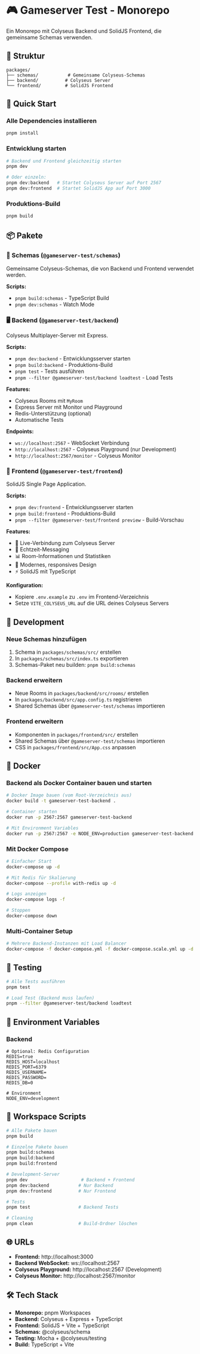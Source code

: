 # 🎮 Gameserver Test - Monorepo

Ein Monorepo mit Colyseus Backend und SolidJS Frontend, die gemeinsame Schemas verwenden.

## 📁 Struktur

```
packages/
├── schemas/           # Gemeinsame Colyseus-Schemas
├── backend/          # Colyseus Server
└── frontend/         # SolidJS Frontend
```

## 🚀 Quick Start

### Alle Dependencies installieren
```bash
pnpm install
```

### Entwicklung starten
```bash
# Backend und Frontend gleichzeitig starten
pnpm dev

# Oder einzeln:
pnpm dev:backend   # Startet Colyseus Server auf Port 2567
pnpm dev:frontend  # Startet SolidJS App auf Port 3000
```

### Produktions-Build
```bash
pnpm build
```

## 📦 Pakete

### 🔧 Schemas (`@gameserver-test/schemas`)
Gemeinsame Colyseus-Schemas, die von Backend und Frontend verwendet werden.

**Scripts:**
- `pnpm build:schemas` - TypeScript Build
- `pnpm dev:schemas` - Watch Mode

### 🖥️ Backend (`@gameserver-test/backend`)
Colyseus Multiplayer-Server mit Express.

**Scripts:**
- `pnpm dev:backend` - Entwicklungsserver starten
- `pnpm build:backend` - Produktions-Build
- `pnpm test` - Tests ausführen
- `pnpm --filter @gameserver-test/backend loadtest` - Load Tests

**Features:**
- Colyseus Rooms mit `MyRoom`
- Express Server mit Monitor und Playground
- Redis-Unterstützung (optional)
- Automatische Tests

**Endpoints:**
- `ws://localhost:2567` - WebSocket Verbindung
- `http://localhost:2567` - Colyseus Playground (nur Development)
- `http://localhost:2567/monitor` - Colyseus Monitor

### 🎨 Frontend (`@gameserver-test/frontend`)
SolidJS Single Page Application.

**Scripts:**
- `pnpm dev:frontend` - Entwicklungsserver starten
- `pnpm build:frontend` - Produktions-Build
- `pnpm --filter @gameserver-test/frontend preview` - Build-Vorschau

**Features:**
- 🎯 Live-Verbindung zum Colyseus Server
- 💬 Echtzeit-Messaging
- 📊 Room-Informationen und Statistiken
- 🎨 Modernes, responsives Design
- ⚡ SolidJS mit TypeScript

**Konfiguration:**
- Kopiere `.env.example` zu `.env` im Frontend-Verzeichnis
- Setze `VITE_COLYSEUS_URL` auf die URL deines Colyseus Servers

## 🔧 Development

### Neue Schemas hinzufügen
1. Schema in `packages/schemas/src/` erstellen
2. In `packages/schemas/src/index.ts` exportieren
3. Schemas-Paket neu builden: `pnpm build:schemas`

### Backend erweitern
- Neue Rooms in `packages/backend/src/rooms/` erstellen
- In `packages/backend/src/app.config.ts` registrieren
- Shared Schemas über `@gameserver-test/schemas` importieren

### Frontend erweitern
- Komponenten in `packages/frontend/src/` erstellen
- Shared Schemas über `@gameserver-test/schemas` importieren
- CSS in `packages/frontend/src/App.css` anpassen

## 🐳 Docker

### Backend als Docker Container bauen und starten

```bash
# Docker Image bauen (vom Root-Verzeichnis aus)
docker build -t gameserver-test-backend .

# Container starten
docker run -p 2567:2567 gameserver-test-backend

# Mit Environment Variables
docker run -p 2567:2567 -e NODE_ENV=production gameserver-test-backend
```

### Mit Docker Compose

```bash
# Einfacher Start
docker-compose up -d

# Mit Redis für Skalierung
docker-compose --profile with-redis up -d

# Logs anzeigen
docker-compose logs -f

# Stoppen
docker-compose down
```

### Multi-Container Setup

```bash
# Mehrere Backend-Instanzen mit Load Balancer
docker-compose -f docker-compose.yml -f docker-compose.scale.yml up -d --scale backend=3
```

## 🧪 Testing

```bash
# Alle Tests ausführen
pnpm test

# Load Test (Backend muss laufen)
pnpm --filter @gameserver-test/backend loadtest
```

## 🔧 Environment Variables

### Backend
```env
# Optional: Redis Configuration
REDIS=true
REDIS_HOST=localhost
REDIS_PORT=6379
REDIS_USERNAME=
REDIS_PASSWORD=
REDIS_DB=0

# Environment
NODE_ENV=development
```

## 📝 Workspace Scripts

```bash
# Alle Pakete bauen
pnpm build

# Einzelne Pakete bauen
pnpm build:schemas
pnpm build:backend
pnpm build:frontend

# Development-Server
pnpm dev                    # Backend + Frontend
pnpm dev:backend           # Nur Backend
pnpm dev:frontend          # Nur Frontend

# Tests
pnpm test                  # Backend Tests

# Cleaning
pnpm clean                 # Build-Ordner löschen
```

## 🌐 URLs

- **Frontend:** http://localhost:3000
- **Backend WebSocket:** ws://localhost:2567
- **Colyseus Playground:** http://localhost:2567 (Development)
- **Colyseus Monitor:** http://localhost:2567/monitor

## 🛠️ Tech Stack

- **Monorepo:** pnpm Workspaces
- **Backend:** Colyseus + Express + TypeScript
- **Frontend:** SolidJS + Vite + TypeScript
- **Schemas:** @colyseus/schema
- **Testing:** Mocha + @colyseus/testing
- **Build:** TypeScript + Vite
